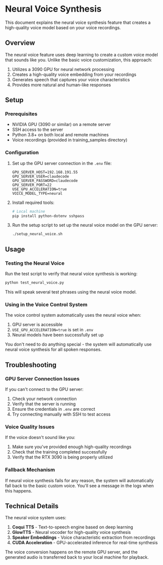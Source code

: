 # Neural Voice Synthesis

This document explains the neural voice synthesis feature that creates a high-quality voice model based on your voice recordings.

## Overview

The neural voice feature uses deep learning to create a custom voice model that sounds like you. Unlike the basic voice customization, this approach:

1. Utilizes a 3090 GPU for neural network processing
2. Creates a high-quality voice embedding from your recordings
3. Generates speech that captures your voice characteristics
4. Provides more natural and human-like responses

## Setup

### Prerequisites

- NVIDIA GPU (3090 or similar) on a remote server
- SSH access to the server
- Python 3.8+ on both local and remote machines
- Voice recordings (provided in training_samples directory)

### Configuration

1. Set up the GPU server connection in the `.env` file:
   ```
   GPU_SERVER_HOST=192.168.191.55
   GPU_SERVER_USER=claudecode
   GPU_SERVER_PASSWORD=claudecode
   GPU_SERVER_PORT=22
   USE_GPU_ACCELERATION=true
   VOICE_MODEL_TYPE=neural
   ```

2. Install required tools:
   ```bash
   # Local machine
   pip install python-dotenv sshpass
   ```

3. Run the setup script to set up the neural voice model on the GPU server:
   ```bash
   ./setup_neural_voice.sh
   ```

## Usage

### Testing the Neural Voice

Run the test script to verify that neural voice synthesis is working:
```bash
python test_neural_voice.py
```

This will speak several test phrases using the neural voice model.

### Using in the Voice Control System

The voice control system automatically uses the neural voice when:
1. GPU server is accessible
2. `USE_GPU_ACCELERATION=true` is set in `.env`
3. Neural models have been successfully set up

You don't need to do anything special - the system will automatically use neural voice synthesis for all spoken responses.

## Troubleshooting

### GPU Server Connection Issues

If you can't connect to the GPU server:
1. Check your network connection
2. Verify that the server is running
3. Ensure the credentials in `.env` are correct
4. Try connecting manually with SSH to test access

### Voice Quality Issues

If the voice doesn't sound like you:
1. Make sure you've provided enough high-quality recordings
2. Check that the training completed successfully
3. Verify that the RTX 3090 is being properly utilized

### Fallback Mechanism

If neural voice synthesis fails for any reason, the system will automatically fall back to the basic custom voice. You'll see a message in the logs when this happens.

## Technical Details

The neural voice system uses:
1. **Coqui TTS** - Text-to-speech engine based on deep learning
2. **GlowTTS** - Neural vocoder for high-quality voice synthesis
3. **Speaker Embeddings** - Voice characteristic extraction from recordings
4. **CUDA Acceleration** - GPU-accelerated inference for real-time synthesis

The voice conversion happens on the remote GPU server, and the generated audio is transferred back to your local machine for playback.